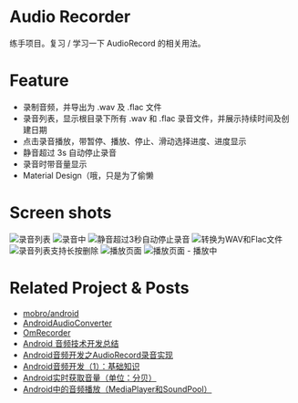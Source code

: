 # Audio Recorder
练手项目。复习 / 学习一下 AudioRecord 的相关用法。

# Feature
* 录制音频，并导出为 .wav 及 .flac 文件
* 录音列表，显示根目录下所有 .wav 和 .flac 录音文件，并展示持续时间及创建日期
* 点击录音播放，带暂停、播放、停止、滑动选择进度、进度显示
* 静音超过 3s 自动停止录音
* 录音时带音量显示
* Material Design（哦，只是为了偷懒

# Screen shots
![录音列表](http://ojanerta1.bkt.clouddn.com/2017-02-19-S70219-215220.jpg?imageView/2/w/619/q/90)
![录音中](http://ojanerta1.bkt.clouddn.com/2017-02-19-S70219-215233.jpg?imageView/2/w/619/q/90)
![静音超过3秒自动停止录音](http://ojanerta1.bkt.clouddn.com/2017-02-19-S70219-220129.jpg?imageView/2/w/619/q/90)
![转换为WAV和Flac文件](http://ojanerta1.bkt.clouddn.com/2017-02-19-S70219-215239.jpg?imageView/2/w/619/q/90)
![录音列表支持长按删除](http://ojanerta1.bkt.clouddn.com/2017-02-19-S70219-215309.jpg?imageView/2/w/619/q/90)
![播放页面](http://ojanerta1.bkt.clouddn.com/2017-02-19-S70219-215249.jpg?imageView/2/w/619/q/90)
![播放页面 - 播放中](http://ojanerta1.bkt.clouddn.com/2017-02-19-S70219-215256.jpg?imageView/2/w/619/q/90)

# Related Project & Posts
* [mobro/android](https://github.com/mobro/android)
* [AndroidAudioConverter](https://github.com/adrielcafe/AndroidAudioConverter)
* [OmRecorder](https://github.com/kailash09dabhi/OmRecorder)
* [Android 音频技术开发总结](https://yq.aliyun.com/articles/8637)
* [Android音频开发之AudioRecord录音实现](http://www.cnblogs.com/whoislcj/p/5477216.html)
* [ Android音频开发（1）：基础知识](http://ticktick.blog.51cto.com/823160/1748506)
* [Android实时获取音量（单位：分贝）](http://blog.csdn.net/greatpresident/article/details/38402147)
* [Android中的音频播放（MediaPlayer和SoundPool）](http://www.cnblogs.com/xiaoQLu/archive/2011/04/24/2026520.html)